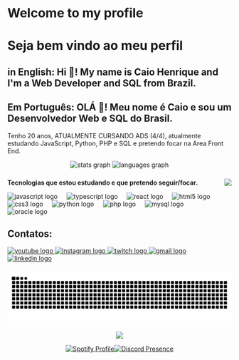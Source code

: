 <h1> Welcome to my profile </h1>
<h1> Seja bem vindo ao meu perfil </h1>

<h2 align="left">in English: Hi 👋! My name is Caio Henrique and I'm a Web Developer and SQL from Brazil.</h2>
<h2 align="left">Em Português: OLÁ 👋! Meu nome é Caio e sou um Desenvolvedor Web e SQL do Brasil.</h2>

<p> Tenho 20 anos, ATUALMENTE CURSANDO ADS (4/4), atualmente estudando JavaScript, Python, PHP e SQL e pretendo focar na Area Front End. </p>

<div align="center">
  <img src="https://github-readme-stats.vercel.app/api?username=caiohenriqueedev&hide_title=false&hide_rank=false&show_icons=true&include_all_commits=true&count_private=true&disable_animations=false&theme=dracula&locale=en&hide_border=false" height="150" alt="stats graph"  />
  <img src="https://github-readme-stats.vercel.app/api/top-langs?username=caiohenriqueedev&locale=en&hide_title=false&layout=compact&card_width=320&langs_count=5&theme=dracula&hide_border=false" height="150" alt="languages graph"  />
</div>

###

<img align="right" height="150" src="https://br.pinterest.com/pin/292874782023839332/"/>

###

<div class="tecnologias">
  <p><strong>Tecnologias que estou estudando e que pretendo seguir/focar.</strong></p>
<div align="left">
  <img src="https://cdn.jsdelivr.net/gh/devicons/devicon/icons/javascript/javascript-original.svg" height="30" alt="javascript logo"  />
  <img width="12" />
  <img src="https://cdn.jsdelivr.net/gh/devicons/devicon/icons/typescript/typescript-original.svg" height="30" alt="typescript logo"  />
  <img width="12" />
  <img src="https://cdn.jsdelivr.net/gh/devicons/devicon/icons/react/react-original.svg" height="30" alt="react logo"  />
  <img width="12" />
  <img src="https://cdn.jsdelivr.net/gh/devicons/devicon/icons/html5/html5-original.svg" height="30" alt="html5 logo"  />
  <img width="12" />
  <img src="https://cdn.jsdelivr.net/gh/devicons/devicon/icons/css3/css3-original.svg" height="30" alt="css3 logo"  />
  <img width="12" />
  <img src="https://cdn.jsdelivr.net/gh/devicons/devicon/icons/python/python-original.svg" height="30" alt="python logo"  />
  <img width="12" />
  <img src="https://cdn.jsdelivr.net/gh/devicons/devicon/icons/php/php-original.svg" height="30" alt="php logo"  />
  <img width="12" />
  <img src="https://cdn.jsdelivr.net/gh/devicons/devicon/icons/mysql/mysql-original.svg" height="30" alt="mysql logo"  />
  <img width="12" />
  <img src="https://cdn.jsdelivr.net/gh/devicons/devicon/icons/oracle/oracle-original.svg" height="30" alt="oracle logo"  />
  <img width="12" />
</div>

###

<h2> Contatos: </h2>
<div align="left">
  <a href="https://www.youtube.com/@caioswagbr" target="_blank">
    <img src="https://img.shields.io/static/v1?message=Youtube&logo=youtube&label=&color=FF0000&logoColor=white&labelColor=&style=for-the-badge" height="35" alt="youtube logo"  />
  </a>
  <a href="https://www.instagram.com/devcaiohenrique/" target="_blank">
    <img src="https://img.shields.io/static/v1?message=Instagram&logo=instagram&label=&color=E4405F&logoColor=white&labelColor=&style=for-the-badge" height="35" alt="instagram logo"  />
  </a>
  <a href="https://www.twitch.tv/caioswagbr" target="_blank">
    <img src="https://img.shields.io/static/v1?message=Twitch&logo=twitch&label=&color=9146FF&logoColor=white&labelColor=&style=for-the-badge" height="35" alt="twitch logo"  />
  </a>
  <a href="caiohenriquebr12@gmail.com" target="_blank">
    <img src="https://img.shields.io/static/v1?message=Gmail&logo=gmail&label=&color=D14836&logoColor=white&labelColor=&style=for-the-badge" height="35" alt="gmail logo"  />
  </a>
  <a href="https://www.linkedin.com/in/caiohenriqueramosdesouza/" target="_blank">
    <img src="https://img.shields.io/static/v1?message=LinkedIn&logo=linkedin&label=&color=0077B5&logoColor=white&labelColor=&style=for-the-badge" height="35" alt="linkedin logo"  />
  </a>
</div>

###

<picture align="center">
  <source media="(prefers-color-scheme: dark)" srcset="https://raw.githubusercontent.com/caiohenriqueedev/caiohenriqueedev/output/github-contribution-grid-snake-dark.svg">
  <source media="(prefers-color-scheme: light)" srcset="https://raw.githubusercontent.com/caiohenriqueedev/caiohenriqueedev/output/github-contribution-grid-snake-dark.svg">
  <img align="center" alt="github contribution grid snake animation" src="https://raw.githubusercontent.com/caiohenriqueedev/caiohenriqueedev/output/github-contribution-grid-snake.svg">
</picture>

###

<div align="center">
  <img src="https://profile-counter.glitch.me/caiohenriqueedev/count.svg?"  />
</div>

<div style="display: flex; justify-content: center; align-items: center;">
  <a href="https://github.com/kittinan/spotify-github-profile" target="_blank">
    <img src="https://spotify-github-profile.kittinanx.com/api/view?uid=caio_souzabr12&cover_image=true&theme=default&show_offline=false&background_color=121212&interchange=false" alt="Spotify Profile">
  </a>

  <div align="right">
  <a href="https://discord.com/users/273313820460711937" target="_blank">
    <img src="https://lanyard.cnrad.dev/api/273313820460711937?theme=light&bg=77dd77" alt="Discord Presence">
  </a>
</div>

###

